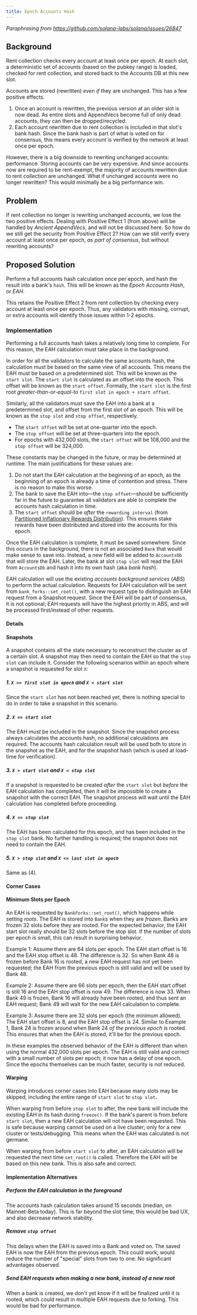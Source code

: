 ```yaml
---
title: Epoch Accounts Hash
---
```


*Paraphrasing from https://github.com/solana-labs/solana/issues/26847*

## Background

Rent collection checks every account at least once per epoch.  At each slot, a
deterministic set of accounts (based on the pubkey range) is loaded, checked
for rent collection, and stored back to the Accounts DB at this new slot.

Accounts are stored (rewritten) _even if_ they are unchanged.  This has a few
positive effects.
  1. Once an account is rewritten, the previous version at an older slot is now
     dead. As entire slots and AppendVecs become full of only dead accounts,
     they can then be dropped/recycled.
  2. Each account rewritten due to rent collection is included in that slot's
     bank hash.  Since the bank hash is part of what is voted on for consensus,
     this means every account is verified by the network at least once per
     epoch.

However, there is a big downside to rewriting unchanged accounts: performance.
Storing accounts can be very expensive.  And since accounts now are required to
be rent-exempt, the majority of accounts rewritten due to rent collection are
unchanged.  What if unchanged accounts were no longer rewritten? This would
minimally be a big performance win.


## Problem

If rent collection no longer is rewriting unchanged accounts, we lose the two
positive effects.  Dealing with Positive Effect 1 (from above) will be handled
by _Ancient AppendVecs_, and will not be discussed here.  So how do we still
get the security from Positive Effect 2?  How can we still verify every account
at least once per epoch, *as part of consensus*, but without rewriting
accounts?


## Proposed Solution

Perform a full accounts hash calculation once per epoch, and hash the result
into a bank's `hash`.  This will be known as the _Epoch Accounts Hash_, or
_EAH_.

This retains the Positive Effect 2 from rent collection by checking every
account at least once per epoch.  Thus, any validators with missing, corrupt,
or extra accounts will identify those issues within 1-2 epochs.


### Implementation

Performing a full accounts hash takes a relatively long time to complete.  For
this reason, the EAH calculation must take place in the background.

In order for all the validators to calculate the same accounts hash, the
calculation must be based on the same view of all accounts.  This means the EAH
must be based on a predetermined slot.  This will be known as the `start slot`.
The `start slot` is calculated as an offset into the epoch.  This offset will
be known as the `start offset`.  Formally, the `start slot` is the first root
*greater-than-or-equal-to* `first slot in epoch + start offset`.

Similarly, all the validators must save the EAH into a bank at a predetermined
slot, and offset from the first slot of an epoch.  This will be known as the
`stop slot` and `stop offset`, respectively.

* The `start offset` will be set at one-quarter into the epoch.
* The `stop offset` will be set at three-quarters into the epoch.
* For epochs with 432,000 slots, the `start offset` will be 108,000 and the
  `stop offset` will be 324,000.

These constants may be changed in the future, or may be determined at runtime.
The main justifications for these values are:
1. Do not start the EAH calculation at the beginning of an epoch, as the
   beginning of an epoch is already a time of contention and stress.  There is
   no reason to make this worse.
2. The bank to save the EAH into—the `stop offset`—should be sufficiently far
   in the future to guarantee all validators are able to complete the accounts
   hash calculation in time.
3. The `start offset` should be *after* the `rewarding interval`
   (from [Partitioned Inflationary Rewards Distribution](https://github.com/solana-labs/solana/pull/27455)).
   This ensures stake rewards have been distributed and stored into the
   accounts for this epoch.

Once the EAH calculation is complete, it must be saved somewhere.  Since this
occurs in the background, there is not an associated `Bank` that would make
sense to save into.  Instead, a new field will be added to `AccountsDb` that
will store the EAH.  Later, the bank at slot `stop slot` will read the EAH from
`AccountsDb` and hash it into its own hash (aka _bank hash_).

EAH calculation will use the existing _accounts background services_ (_ABS_) to
perform the actual calculation.  Requests for EAH calculation will be sent from
`bank_forks::set_root()`, with a new request type to distinguish an EAH request
from a Snapshot request.  Since the EAH will be part of consensus, it is not
optional; EAH requests will have the highest priority in ABS, and will be
processed first/instead of other requests.


#### Details

#### Snapshots

A snapshot contains all the state necessary to reconstruct the cluster as of a
certain slot.  A snapshot may then need to contain the EAH so that the `stop
slot` can include it.  Consider the following scenarios within an epoch where a
snapshot is requested for slot `X`:


##### 1. `X >= first slot in epoch` and `X < start slot`

Since the `start slot` has not been reached yet, there is nothing special to do
in order to take a snapshot in this scenario.


##### 2. `X == start slot`

The EAH *must* be included in the snapshot.  Since the snapshot process always
calculates the accounts hash, no additional calculations are required.  The
accounts hash calculation result will be used both to store in the snapshot as
the EAH, and for the snapshot hash (which is used at load-time for verification).


##### 3. `X > start slot` and `X < stop slot`

If a snapshot is requested to be created *after* the `start slot` but *before*
the EAH calculation has completed, then it will be impossible to create a
snapshot with the correct EAH.  The snapshot process will wait until the EAH
calculation has completed before proceeding.


##### 4. `X == stop slot`

The EAH has been calculated for this epoch, and has been included in the `stop
slot` bank.  No further handling is required; the snapshot does not need to
contain the EAH.


##### 5. `X > stop slot` and `X <= last slot in epoch`

Same as (4).


#### Corner Cases

#### Minimum Slots per Epoch

An EAH is requested by `BankForks::set_root()`, which happens while setting
*roots*.  The EAH is stored into `Bank`s when they are *frozen*.  Banks are
frozen 32 slots before they are rooted.  For the expected behavior, the EAH
start slot really should be 32 slots before the stop slot. If the number of
slots per epoch is small, this can result in surprising behavior.

Example 1: Assume there are 64 slots per epoch.  The EAH start offset is 16
and the EAH stop offset is 48.  The difference is 32.  So when Bank 48 is
frozen before Bank 16 is rooted, a new EAH request has not yet been requested;
the EAH from the previous epoch is still valid and will be used by Bank 48.

Example 2: Assume there are 66 slots per epoch, then the EAH start offset is
still 16 and the EAH stop offset is now 49.  The difference is now 33.  When
Bank 49 is frozen, Bank 16 will already have been rooted, and thus sent an EAH
request; Bank 49 will wait for the new EAH calculation to complete.

Example 3: Assume there are 32 slots per epoch (the minimum allowed).  The EAH
start offset is 8, and the EAH stop offset is 24.  Similar to Example 1, Bank
24 is frozen around when Bank 24 *of the previous epoch* is rooted.  This
ensures that when the EAH is stored, it'll be for the previous epoch.

In these examples the observed behavior of the EAH is different than when using
the normal 432,000 slots per epoch.  The EAH is still valid and correct with a
small number of slots per epoch; it now has a delay of one epoch.  Since the
epochs themselves can be much faster, security is not reduced.


#### Warping

Warping introduces corner cases into EAH because many slots may be skipped,
including the entire range of `start slot` to `stop slot`.

When warping from before `stop slot` to after, the new bank will include the
existing EAH in its hash during `freeze()`.  If the bank's parent is from
before `start slot`, then a new EAH calculation will not have been requested.
This is safe because warping cannot be used on a live cluster; only for a new
cluster or tests/debugging.  This means _when_ the EAH was calculated is not
germane.

When warping from before `start slot` to after, an EAH calculation will be
requested the next time `set_root()` is called.  Therefore the EAH will be
based on this new bank.  This is also safe and correct.


#### Implementation Alternatives

##### Perform the EAH calculation in the foreground

The accounts hash calculation takes around 15 seconds (median, on Mainnet-Beta
today).  This is far beyond the slot time; this would be bad UX, and also
decrease network stability.


##### Remove `stop offset`

This delays when the EAH is saved into a Bank and voted on.  The saved EAH is
now the EAH from the previous epoch.  This could work; would reduce the number
of "special" slots from two to one.  No significant advantages observed.


##### Send EAH requests when making a new bank, instead of a new root

When a bank is created, we don't yet know if it will be finalized until it is
rooted, which could result in multiple EAH requests due to forking.  This would
be bad for performance.
